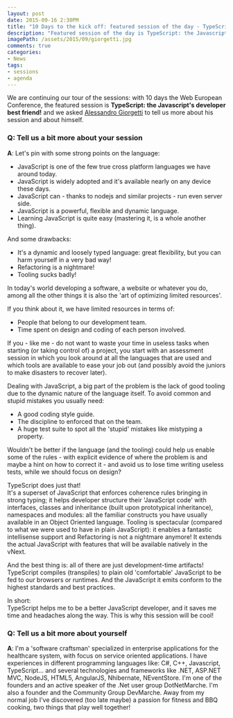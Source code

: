 ```yaml
---
layout: post
date: 2015-09-16 2:30PM
title: "10 Days to the kick off: featured session of the day - TypeScript: the Javascript's developer best friend! by Alessandro Giorgetti"
description: "Featured session of the day is TypeScript: the Javascript's developer best friend! by Alessandro Giorgetti"
imagePath: /assets/2015/09/giorgetti.jpg
comments: true
categories:
- News
tags:
- sessions
- agenda
---
```


We are continuing our tour of the sessions: with 10 days the Web European Conference, the featured session is **TypeScript: the Javascript's developer best friend!** and we asked [Alessandro Giorgetti](http://www.primordialcode.com/) to tell us more about his session and about himself.

### Q: Tell us a bit more about your session
**A**: Let's pin with some strong points on the language:

 - JavaScript is one of the few true cross platform languages we have around today.
 - JavaScript is widely adopted and it's available nearly on any device these days.
 - JavaScript can - thanks to nodejs and similar projects - run even server side.
 - JavaScript is a powerful, flexible and dynamic language.
 - Learning JavaScript is quite easy (mastering it, is a whole another thing).

And some drawbacks:

 - It's a dynamic and loosely typed language: great flexibility, but you can harm yourself in a very bad way!
 - Refactoring is a nightmare!
 - Tooling sucks badly!

In today's world developing a software, a website or whatever you do, among all the other things it is also the 'art of optimizing limited resources'.

If you think about it, we have limited resources in terms of:
 - People that belong to our development team.
 - Time spent on design and coding of each person involved.

If you - like me - do not want to waste your time in useless tasks when starting (or taking control of)  a project, you start with an assessment session in which you look around at all the languages that are used and which tools are available to ease your job out (and possibly avoid the juniors to make disasters to recover later).

Dealing with JavaScript, a big part of the problem is the lack of good tooling due to the dynamic nature of the language itself. To avoid common and stupid mistakes you usually need:
 - A good coding style guide.
 - The discipline to enforced that on the team.
 - A huge test suite to spot all the 'stupid' mistakes like mistyping a property.

Wouldn't be better if the language (and the tooling) could help us enable some of the rules - with explicit evidence of where the problem is and maybe a hint on how to correct it - and avoid us to lose time writing useless tests, while we should focus on design?

TypeScript does just that!  
It's a superset of JavaScript that enforces coherence rules bringing in strong typing; it helps developer structure their 'JavaScript code' with interfaces, classes and inheritance (built upon prototypical inheritance), namespaces and modules: all the familiar constructs you have usually available in an Object Oriented language.
Tooling is spectacular (compared to what we were used to have in plain JavaScript): it enables a fantastic intellisense support and Refactoring is not a nightmare anymore!
It extends the actual JavaScript with features that will be available natively in the vNext.

And the best thing is: all of there are just development-time artifacts! TypeScript compiles (transpiles) to plain old 'comfortable' JavaScript to be fed to our browsers or runtimes. And the JavaScript it emits conform to the highest standards and best practices.

In short:  
TypeScript helps me to be a better JavaScript developer, and it saves me time and headaches along the way. This is why this session will be cool!

### Q: Tell us a bit more about yourself
**A**: I'm a 'software craftsman' specialized in enterprise applications for the healthcare system, with focus on service oriented applications. I have experiences in different programming languages like: C#, C++, Javascript, TypeScript... and several technologies and frameworks like .NET, ASP.NET MVC, NodeJS, HTML5, AngularJS, Nhibernate, NEventStore. I'm one of the founders and an active speaker of the .Net user group DotNetMarche. I'm also a founder and the Community Group DevMarche. Away from my normal job I've discovered (too late maybe) a passion for fitness and BBQ cooking, two things that play well together!
